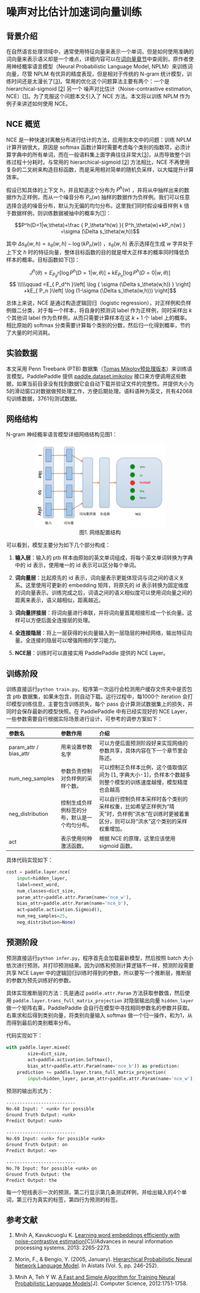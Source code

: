 # 噪声对比估计加速词向量训练
## 背景介绍
在自然语言处理领域中，通常使用特征向量来表示一个单词，但是如何使用准确的词向量来表示语义却是一个难点，详细内容可以在[词向量章节](https://github.com/PaddlePaddle/book/blob/develop/04.word2vec/README.cn.md)中查阅到，原作者使用神经概率语言模型（Neural Probabilistic Language Model, NPLM）来训练词向量，尽管 NPLM 有优异的精度表现，但是相对于传统的 N-gram 统计模型，训练时间还是太漫长了\[[3](#参考文献)\]。常用的优化这个问题算法主要有两个：一个是 hierarchical-sigmoid \[[2](#参考文献)\] 另一个 噪声对比估计（Noise-contrastive estimation, NCE）\[[1](#参考文献)\]。为了克服这个问题本文引入了 NCE 方法。本文将以训练 NPLM 作为例子来讲述如何使用 NCE。

## NCE 概览
NCE 是一种快速对离散分布进行估计的方法，应用到本文中的问题：训练 NPLM 计算开销很大，原因是 softmax 函数计算时需要考虑每个类别的指数项，必须计算字典中的所有单词，而在一般语料集上面字典往往非常大\[[3](#参考文献)\]，从而导致整个训练过程十分耗时。与常用的 hierarchical-sigmoid \[[2](#参考文献)\] 方法相比，NCE 不再使用复杂的二叉树来构造目标函数，而是采用相对简单的随机负采样，以大幅提升计算效率。


假设已知具体的上下文 $h$，并且知道这个分布为 $P^h(w)$ ，并将从中抽样出来的数据作为正样例，而从一个噪音分布 $P_n(w)$ 抽样的数据作为负样例。我们可以任意选择合适的噪音分布，默认为无偏的均匀分布。这里我们同时假设噪音样例 k 倍于数据样例，则训练数据被抽中的概率为\[[1](#参考文献)\]：

$$P^h(D=1|w,\theta)=\frac { P_\theta^h(w) }{ P^h_\theta(w)+kP_n(w) } =\sigma (\Delta s_\theta(w,h))$$

其中 $\Delta s_\theta(w,h)=s_\theta(w,h)-\log (kP_n(w))$ ，$s_\theta(w,h)$ 表示选择在生成 $w$ 字并处于上下文 $h$ 时的特征向量，整体目标函数的目的就是增大正样本的概率同时降低负样本的概率。目标函数如下[[1](#参考文献)]：

$$
J^h(\theta )=E_{ P_d^h }\left[ \log { P^h(D=1|w,\theta ) }  \right] +kE_{ P_n }\left[ \log P^h (D=0|w,\theta ) \right]$$
$$
 \\\\\qquad =E_{ P_d^h }\left[ \log { \sigma (\Delta s_\theta(w,h)) }  \right] +kE_{ P_n }\left[ \log (1-\sigma (\Delta s_\theta(w,h)))  \right]$$

总体上来说，NCE 是通过构造逻辑回归（logistic regression），对正样例和负样例做二分类，对于每一个样本，将自身的预测词 label 作为正样例，同时采样出 $k$ 个其他词 label 作为负样例，从而只需要计算样本在这 $k+1$ 个 label 上的概率。相比原始的 softmax 分类需要计算每个类别的分数，然后归一化得到概率，节约了大量的时间消耗。

## 实验数据
本文采用 Penn Treebank (PTB) 数据集（[Tomas Mikolov预处理版本](http://www.fit.vutbr.cz/~imikolov/rnnlm/simple-examples.tgz)）来训练语言模型。PaddlePaddle 提供 [paddle.dataset.imikolov](https://github.com/PaddlePaddle/Paddle/blob/develop/python/paddle/v2/dataset/imikolov.py) 接口来方便调用这些数据，如果当前目录没有找到数据它会自动下载并验证文件的完整性。并提供大小为5的滑动窗口对数据做预处理工作，方便后期处理。语料语种为英文，共有42068句训练数据，3761句测试数据。

## 网络结构
N-gram 神经概率语言模型详细网络结构见图1：

<p align="center">
<img src="images/network_conf.png" width = "70%" align="center"/><br/>
图1. 网络配置结构
</p>
可以看到，模型主要分为如下几个部分构成：

1. **输入层**：输入的 ptb 样本由原始的英文单词组成，将每个英文单词转换为字典中的 id 表示，使用唯一的 id 表示可以区分每个单词。

2. **词向量层**：比起原先的 id 表示，词向量表示更能体现词与词之间的语义关系。这里使用可更新的 embedding 矩阵，将原先的 id 表示转换为固定维度的词向量表示。训练完成之后，词语之间的语义相似度可以使用词向量之间的距离来表示，语义越相似，距离越近。

3. **词向量拼接层**：将词向量进行串联，并将词向量首尾相接形成一个长向量。这样可以方便后面全连接层的处理。

4. **全连接隐层**：将上一层获得的长向量输入到一层隐层的神经网络，输出特征向量。全连接的隐层可以增强网络的学习能力。

5. **NCE层**：训练时可以直接实用 PaddlePaddle 提供的 NCE Layer。


## 训练阶段
训练直接运行``` python train.py ```。程序第一次运行会检测用户缓存文件夹中是否包含 ptb 数据集，如果未包含，则自动下载。运行过程中，每1000个 iteration 会打印模型训练信息，主要包含训练损失，每个 pass 会计算测试数据集上的损失，并同时会保存最新的模型快照。在 PaddlePaddle 中有已经实现好的 NCE Layer，一些参数需要自行根据实际场景进行设计，可参考的调参方案如下：


| 参数名  | 参数作用  | 介绍 |
|:------ |:-------| :--------|
| param\_attr / bias\_attr | 用来设置参数名字 |         可以方便后面预测阶段好来实现网络的参数共享，具体内容在下一个章节里会陈述。|
| num\_neg\_samples | 参数负责控制对负样例的采样个数。        |           可以控制正负样本比例，这个值取值区间为 [1, 字典大小-1]，负样本个数越多则整个模型的训练速度越慢，模型精度也会越高 |
| neg\_distribution | 控制生成负样例标签的分布，默认是一个均匀分布。 | 可以自行控制负样本采样时各个类别的采样权重，比如希望正样例为“晴天”时，负样例“洪水”在训练时更被着重区分，则可以将“洪水”这个类别的采样权重增加。 |
| act | 表示使用何种激活函数。 | 根据 NCE 的原理，这里应该使用 sigmoid 函数。 |


具体代码实现如下：

```python
cost = paddle.layer.nce(
    input=hidden_layer,
    label=next_word,
    num_classes=dict_size,
    param_attr=paddle.attr.Param(name='nce_w'),
    bias_attr=paddle.attr.Param(name='nce_b'),
    act=paddle.activation.Sigmoid(),
    num_neg_samples=25,
    neg_distribution=None)
```


## 预测阶段
预测直接运行` python infer.py `，程序首先会加载最新模型，然后按照 batch 大小依次进行预测，并打印预测结果。因为训练和预测计算逻辑不一样，预测阶段需要共享 NCE Layer 中的逻辑回归训练时得到的参数，所以要写一个推断层，推断层的参数为预先训练好的参数。

具体实现推断层的方法：先是通过 `paddle.attr.Param` 方法获取参数值，然后使用 `paddle.layer.trans_full_matrix_projection` 对隐层输出向量 `hidden_layer` 做一个矩阵右乘，PaddlePaddle 会自行在模型中寻找相同参数名的参数并获取。右乘求和后得到类别向量，将类别向量输入 softmax 做一个归一操作，和为1，从而得到最后的类别概率分布。

代码实现如下：

```python
with paddle.layer.mixed(
        size=dict_size,
        act=paddle.activation.Softmax(),
        bias_attr=paddle.attr.Param(name='nce_b')) as prediction:
    prediction += paddle.layer.trans_full_matrix_projection(
        input=hidden_layer, param_attr=paddle.attr.Param(name='nce_w'))
```

预测的输出形式为：

```
--------------------------
No.68 Input: ' <unk> for possible
Ground Truth Output: <unk>
Predict Output: <unk>

--------------------------
No.69 Input: <unk> for possible <unk>
Ground Truth Output: on
Predict Output: <e>

--------------------------
No.70 Input: for possible <unk> on
Ground Truth Output: the
Predict Output: the

```

每一个短线表示一次的预测，第二行显示第几条测试样例，并给出输入的4个单词，第三行为真实的标签，第四行为预测的标签。

## 参考文献
1. Mnih A, Kavukcuoglu K. [Learning word embeddings efficiently with noise-contrastive estimation](https://papers.nips.cc/paper/5165-learning-word-embeddings-efficiently-with-noise-contrastive-estimation.pdf)[C]//Advances in neural information processing systems. 2013: 2265-2273.

2. Morin, F., & Bengio, Y. (2005, January). [Hierarchical Probabilistic Neural Network Language Model](http://www.iro.umontreal.ca/~lisa/pointeurs/hierarchical-nnlm-aistats05.pdf). In Aistats (Vol. 5, pp. 246-252).

3. Mnih A, Teh Y W. [A Fast and Simple Algorithm for Training Neural Probabilistic Language Models](http://xueshu.baidu.com/s?wd=paperuri%3A%280735b97df93976efb333ac8c266a1eb2%29&filter=sc_long_sign&tn=SE_xueshusource_2kduw22v&sc_vurl=http%3A%2F%2Farxiv.org%2Fabs%2F1206.6426&ie=utf-8&sc_us=5770715420073315630)[J]. Computer Science, 2012:1751-1758.
